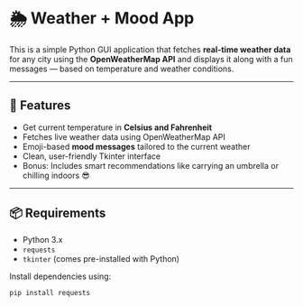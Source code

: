 # 🌦️ Weather + Mood App

This is a simple Python GUI application that fetches **real-time weather data** for any city using the **OpenWeatherMap API** and displays it along with a fun messages — based on temperature and weather conditions.

---

## 🚀 Features

- Get current temperature in **Celsius and Fahrenheit**
- Fetches live weather data using OpenWeatherMap API
- Emoji-based **mood messages** tailored to the current weather
- Clean, user-friendly Tkinter interface
- Bonus: Includes smart recommendations like carrying an umbrella or chilling indoors 😎

---


## 📦 Requirements

- Python 3.x
- `requests`
- `tkinter` (comes pre-installed with Python)

Install dependencies using:
```bash
pip install requests
